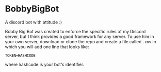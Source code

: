 # BobbyBigBot
A discord bot with attitude :)

Bobby Big Bot was created to enforce the specific rules of my Discord server, but I think provides a good framework for any server. To use him in your own server, download or clone the repo and create a file called `.env` in which you will add one line that looks like: 

```TOKEN=HASHCODE```

where hashcode is your bot's identifier.
